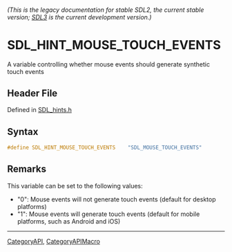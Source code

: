 ###### (This is the legacy documentation for stable SDL2, the current stable version; [SDL3](https://wiki.libsdl.org/SDL3/) is the current development version.)
# SDL_HINT_MOUSE_TOUCH_EVENTS

A variable controlling whether mouse events should generate synthetic touch events

## Header File

Defined in [SDL_hints.h](https://github.com/libsdl-org/SDL/blob/SDL2/include/SDL_hints.h)

## Syntax

```c
#define SDL_HINT_MOUSE_TOUCH_EVENTS    "SDL_MOUSE_TOUCH_EVENTS"
```

## Remarks

This variable can be set to the following values:

- "0": Mouse events will not generate touch events (default for desktop
  platforms)
- "1": Mouse events will generate touch events (default for mobile
  platforms, such as Android and iOS)

----
[CategoryAPI](CategoryAPI), [CategoryAPIMacro](CategoryAPIMacro)


